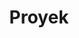 ---
title: Proyek
description: Kumpulan proyek yang pernah dibuat sebagai bahan referensi
filtertab:
    - name: "Semua"
      icon: "fas fa-th"
      filter: "all"
    - name: "Desktop"
      icon: "fas fa-desktop"
      filter: "Desktop"
    - name: "Situs Web"
      icon: "fas fa-globe"
      filter: "Website"
    - name: "Seluler"
      icon: "fas fa-mobile"
      filter: "Mobile"                  
---